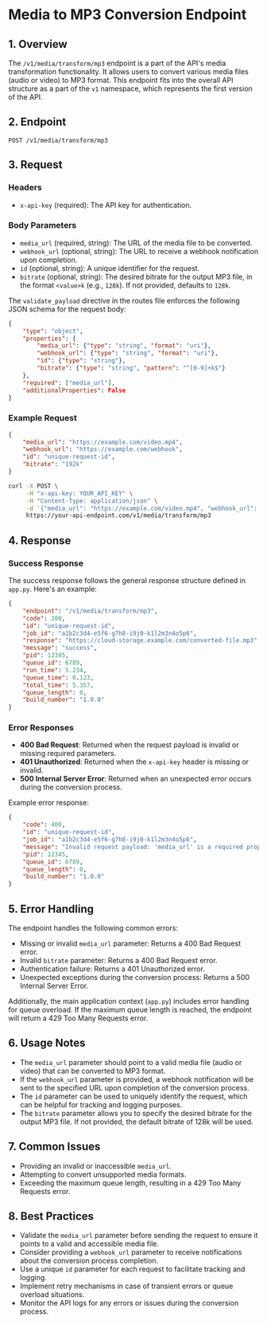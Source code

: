 # Media to MP3 Conversion Endpoint

## 1. Overview

The `/v1/media/transform/mp3` endpoint is a part of the API's media transformation functionality. It allows users to convert various media files (audio or video) to MP3 format. This endpoint fits into the overall API structure as a part of the `v1` namespace, which represents the first version of the API.

## 2. Endpoint

```
POST /v1/media/transform/mp3
```

## 3. Request

### Headers

- `x-api-key` (required): The API key for authentication.

### Body Parameters

- `media_url` (required, string): The URL of the media file to be converted.
- `webhook_url` (optional, string): The URL to receive a webhook notification upon completion.
- `id` (optional, string): A unique identifier for the request.
- `bitrate` (optional, string): The desired bitrate for the output MP3 file, in the format `<value>k` (e.g., `128k`). If not provided, defaults to `128k`.

The `validate_payload` directive in the routes file enforces the following JSON schema for the request body:

```json
{
    "type": "object",
    "properties": {
        "media_url": {"type": "string", "format": "uri"},
        "webhook_url": {"type": "string", "format": "uri"},
        "id": {"type": "string"},
        "bitrate": {"type": "string", "pattern": "^[0-9]+k$"}
    },
    "required": ["media_url"],
    "additionalProperties": False
}
```

### Example Request

```json
{
    "media_url": "https://example.com/video.mp4",
    "webhook_url": "https://example.com/webhook",
    "id": "unique-request-id",
    "bitrate": "192k"
}
```

```bash
curl -X POST \
     -H "x-api-key: YOUR_API_KEY" \
     -H "Content-Type: application/json" \
     -d '{"media_url": "https://example.com/video.mp4", "webhook_url": "https://example.com/webhook", "id": "unique-request-id", "bitrate": "192k"}' \
     https://your-api-endpoint.com/v1/media/transform/mp3
```

## 4. Response

### Success Response

The success response follows the general response structure defined in `app.py`. Here's an example:

```json
{
    "endpoint": "/v1/media/transform/mp3",
    "code": 200,
    "id": "unique-request-id",
    "job_id": "a1b2c3d4-e5f6-g7h8-i9j0-k1l2m3n4o5p6",
    "response": "https://cloud-storage.example.com/converted-file.mp3",
    "message": "success",
    "pid": 12345,
    "queue_id": 6789,
    "run_time": 5.234,
    "queue_time": 0.123,
    "total_time": 5.357,
    "queue_length": 0,
    "build_number": "1.0.0"
}
```

### Error Responses

- **400 Bad Request**: Returned when the request payload is invalid or missing required parameters.
- **401 Unauthorized**: Returned when the `x-api-key` header is missing or invalid.
- **500 Internal Server Error**: Returned when an unexpected error occurs during the conversion process.

Example error response:

```json
{
    "code": 400,
    "id": "unique-request-id",
    "job_id": "a1b2c3d4-e5f6-g7h8-i9j0-k1l2m3n4o5p6",
    "message": "Invalid request payload: 'media_url' is a required property",
    "pid": 12345,
    "queue_id": 6789,
    "queue_length": 0,
    "build_number": "1.0.0"
}
```

## 5. Error Handling

The endpoint handles the following common errors:

- Missing or invalid `media_url` parameter: Returns a 400 Bad Request error.
- Invalid `bitrate` parameter: Returns a 400 Bad Request error.
- Authentication failure: Returns a 401 Unauthorized error.
- Unexpected exceptions during the conversion process: Returns a 500 Internal Server Error.

Additionally, the main application context (`app.py`) includes error handling for queue overload. If the maximum queue length is reached, the endpoint will return a 429 Too Many Requests error.

## 6. Usage Notes

- The `media_url` parameter should point to a valid media file (audio or video) that can be converted to MP3 format.
- If the `webhook_url` parameter is provided, a webhook notification will be sent to the specified URL upon completion of the conversion process.
- The `id` parameter can be used to uniquely identify the request, which can be helpful for tracking and logging purposes.
- The `bitrate` parameter allows you to specify the desired bitrate for the output MP3 file. If not provided, the default bitrate of 128k will be used.

## 7. Common Issues

- Providing an invalid or inaccessible `media_url`.
- Attempting to convert unsupported media formats.
- Exceeding the maximum queue length, resulting in a 429 Too Many Requests error.

## 8. Best Practices

- Validate the `media_url` parameter before sending the request to ensure it points to a valid and accessible media file.
- Consider providing a `webhook_url` parameter to receive notifications about the conversion process completion.
- Use a unique `id` parameter for each request to facilitate tracking and logging.
- Implement retry mechanisms in case of transient errors or queue overload situations.
- Monitor the API logs for any errors or issues during the conversion process.